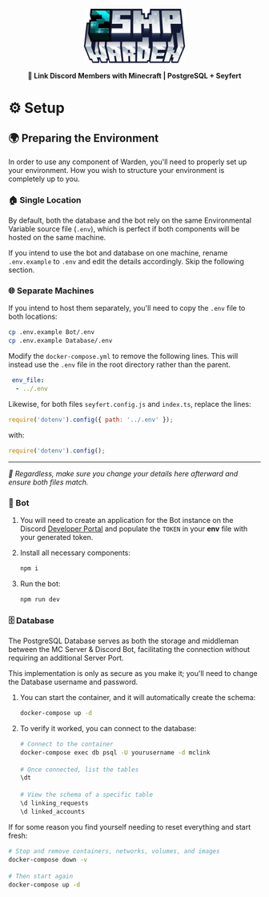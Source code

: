 <p align="center">
  <img src="./assets/project/warden.png" alt="Warden" width="40%" />
</p>
<p align="center">
  <strong>🚀 Link Discord Members with Minecraft | PostgreSQL + Seyfert</strong>
</p>

# ⚙️ Setup 
## 🌍 Preparing the Environment
In order to use any component of Warden, you'll need to properly set up your environment. How you wish to structure your environment is completely up to you.

### 🏠 Single Location
By default, both the database and the bot rely on the same Environmental Variable source file (`.env`), which is perfect if both components will be hosted on the same machine.

If you intend to use the bot and database on one machine, rename `.env.example` to `.env` and edit the details accordingly. Skip the following section.

### 🌐 Separate Machines
If you intend to host them separately, you'll need to copy the `.env` file to both locations:
   ```bash
   cp .env.example Bot/.env
   cp .env.example Database/.env
   ```
   Modify the `docker-compose.yml` to remove the following lines. This will instead use the `.env` file in the root directory rather than the parent.
   ```yml
    env_file:
     - ../.env
   ```
   Likewise, for both files `seyfert.config.js` and `index.ts`, replace the lines:
   ```js
   require('dotenv').config({ path: '../.env' });
   ```
   with:
   ```js
   require('dotenv').config();
   ```
---

_🔐 Regardless, make sure you change your details here afterward and ensure both files match._

### 🤖 Bot
1. You will need to create an application for the Bot instance on the Discord [Developer Portal](https://discord.com/developers/applications) and populate the `TOKEN` in your **env** file with your generated token. 

2. Install all necessary components:
   ```bash
   npm i
   ```

3. Run the bot:
   ```bash
   npm run dev
   ```

### 🗄️ Database
The PostgreSQL Database serves as both the storage and middleman between the MC Server & Discord Bot, facilitating the connection without requiring an additional Server Port.

This implementation is only as secure as you make it; you'll need to change the Database username and password.

1. You can start the container, and it will automatically create the schema:
    ```bash
    docker-compose up -d
    ```

2. To verify it worked, you can connect to the database:
    ```bash
    # Connect to the container
    docker-compose exec db psql -U yourusername -d mclink
    
    # Once connected, list the tables
    \dt
    
    # View the schema of a specific table
    \d linking_requests
    \d linked_accounts 
    ```

If for some reason you find yourself needing to reset everything and start fresh:
```bash
# Stop and remove containers, networks, volumes, and images
docker-compose down -v

# Then start again
docker-compose up -d
```

